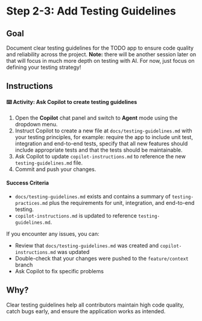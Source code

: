 # Step 2-3: Add Testing Guidelines

## Goal
Document clear testing guidelines for the TODO app to ensure code quality and reliability across the project. **Note:** there will be another session later on that will focus in much more depth on testing with AI. For now, just focus on defining your testing strategy!

## Instructions

#### :keyboard: Activity: Ask Copilot to create testing guidelines

1. Open the **Copilot** chat panel and switch to **Agent** mode using the dropdown menu.
2. Instruct Copilot to create a new file at `docs/testing-guidelines.md` with your testing principles, for example: require the app to include unit test, integration and end-to-end tests, specify that all new features should include appropriate tests and that the tests should be maintainable.
3. Ask Copilot to update `copilot-instructions.md` to reference the new `testing-guidelines.md` file.
4. Commit and push your changes.

#### Success Criteria
- `docs/testing-guidelines.md` exists and contains a summary of `testing-practices.md` plus the requirements for unit, integration, and end-to-end testing.
- `copilot-instructions.md` is updated to reference `testing-guidelines.md`.

If you encounter any issues, you can:
- Review that `docs/testing-guidelines.md` was created and `copilot-instructions.md` was updated
- Double-check that your changes were pushed to the `feature/context` branch
- Ask Copilot to fix specific problems

## Why?
Clear testing guidelines help all contributors maintain high code quality, catch bugs early, and ensure the application works as intended.

